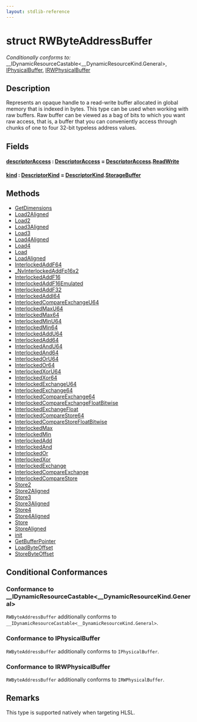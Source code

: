 ```yaml
---
layout: stdlib-reference
---
```


# struct RWByteAddressBuffer

*Conditionally conforms to:* \_\_IDynamicResourceCastable\<\_\_DynamicResourceKind\.General\>, [IPhysicalBuffer](../../interfaces/iphysicalbuffer-019/index.html), [IRWPhysicalBuffer](../../interfaces/irwphysicalbuffer-0123b/index.html)

## Description

Represents an opaque handle to a read-write buffer allocated in global memory that is indexed in bytes.
This type can be used when working with raw buffers. Raw buffer can be viewed as a bag of bits to
which you want raw access, that is, a buffer that you can conveniently access through chunks of one to
four 32-bit typeless address values.

## Fields

####  <a id="decl-descriptorAccess"></a>[descriptorAccess](descriptoraccess-a.html) : [DescriptorAccess](../descriptoraccess-0a/index.html) = [DescriptorAccess](../descriptoraccess-0a/index.html)\.[ReadWrite](../descriptoraccess-0a/index.html#decl-ReadWrite)
####  <a id="decl-kind"></a>[kind](kind.html) : [DescriptorKind](../descriptorkind-0a/index.html) = [DescriptorKind](../descriptorkind-0a/index.html)\.[StorageBuffer](../descriptorkind-0a/index.html#decl-StorageBuffer)

## Methods

* [GetDimensions](getdimensions-03)
* [Load2Aligned](load2aligned-05)
* [Load2](load2-0)
* [Load3Aligned](load3aligned-05)
* [Load3](load3-0)
* [Load4Aligned](load4aligned-05)
* [Load4](load4-0)
* [Load](load-0)
* [LoadAligned](loadaligned-04)
* [InterlockedAddF64](interlockedaddf64-0be)
* [\_NvInterlockedAddFp16x2](0nvinterlockedaddfp16x2-013eh)
* [InterlockedAddF16](interlockedaddf16-0be)
* [InterlockedAddF16Emulated](interlockedaddf16emulated-0beh)
* [InterlockedAddF32](interlockedaddf32-0be)
* [InterlockedAddI64](interlockedaddi64-0be)
* [InterlockedCompareExchangeU64](interlockedcompareexchangeu64-0biq)
* [InterlockedMaxU64](interlockedmaxu64-0be)
* [InterlockedMax64](interlockedmax64-0b)
* [InterlockedMinU64](interlockedminu64-0be)
* [InterlockedMin64](interlockedmin64-0b)
* [InterlockedAddU64](interlockedaddu64-0be)
* [InterlockedAdd64](interlockedadd64-0b)
* [InterlockedAndU64](interlockedandu64-0be)
* [InterlockedAnd64](interlockedand64-0b)
* [InterlockedOrU64](interlockedoru64-0bd)
* [InterlockedOr64](interlockedor64-0b)
* [InterlockedXorU64](interlockedxoru64-0be)
* [InterlockedXor64](interlockedxor64-0b)
* [InterlockedExchangeU64](interlockedexchangeu64-0bj)
* [InterlockedExchange64](interlockedexchange64-0b)
* [InterlockedCompareExchange64](interlockedcompareexchange64-0bi)
* [InterlockedCompareExchangeFloatBitwise](interlockedcompareexchangefloatbitwise-0biqv)
* [InterlockedExchangeFloat](interlockedexchangefloat-0bj)
* [InterlockedCompareStore64](interlockedcomparestore64-0bi)
* [InterlockedCompareStoreFloatBitwise](interlockedcomparestorefloatbitwise-0bins)
* [InterlockedMax](interlockedmax-0b)
* [InterlockedMin](interlockedmin-0b)
* [InterlockedAdd](interlockedadd-0b)
* [InterlockedAnd](interlockedand-0b)
* [InterlockedOr](interlockedor-0b)
* [InterlockedXor](interlockedxor-0b)
* [InterlockedExchange](interlockedexchange-0b)
* [InterlockedCompareExchange](interlockedcompareexchange-0bi)
* [InterlockedCompareStore](interlockedcomparestore-0bi)
* [Store2](store2-0)
* [Store2Aligned](store2aligned-06)
* [Store3](store3-0)
* [Store3Aligned](store3aligned-06)
* [Store4](store4-0)
* [Store4Aligned](store4aligned-06)
* [Store](store-0)
* [StoreAligned](storealigned-05)
* [init](init)
* [GetBufferPointer](getbufferpointer-039)
* [LoadByteOffset](loadbyteoffset-048)
* [StoreByteOffset](storebyteoffset-059)

## Conditional Conformances

### Conformance to \_\_IDynamicResourceCastable\<\_\_DynamicResourceKind\.General\>
`RWByteAddressBuffer` additionally conforms to `__IDynamicResourceCastable<__DynamicResourceKind.General>`.
### Conformance to IPhysicalBuffer
`RWByteAddressBuffer` additionally conforms to `IPhysicalBuffer`.
### Conformance to IRWPhysicalBuffer
`RWByteAddressBuffer` additionally conforms to `IRWPhysicalBuffer`.
## Remarks


This type is supported natively when targeting HLSL.



<!-- RTD-TOC-START
```{toctree}
:titlesonly:
:hidden:

GetBufferPointer <getbufferpointer-039>
GetDimensions <getdimensions-03>
Handle <handle-0>
InterlockedAdd <interlockedadd-0b>
InterlockedAdd64 <interlockedadd64-0b>
InterlockedAddF16 <interlockedaddf16-0be>
InterlockedAddF16Emulated <interlockedaddf16emulated-0beh>
InterlockedAddF32 <interlockedaddf32-0be>
InterlockedAddF64 <interlockedaddf64-0be>
InterlockedAddI64 <interlockedaddi64-0be>
InterlockedAddU64 <interlockedaddu64-0be>
InterlockedAnd <interlockedand-0b>
InterlockedAnd64 <interlockedand64-0b>
InterlockedAndU64 <interlockedandu64-0be>
InterlockedCompareExchange <interlockedcompareexchange-0bi>
InterlockedCompareExchange64 <interlockedcompareexchange64-0bi>
InterlockedCompareExchangeFloatBitwise <interlockedcompareexchangefloatbitwise-0biqv>
InterlockedCompareExchangeU64 <interlockedcompareexchangeu64-0biq>
InterlockedCompareStore <interlockedcomparestore-0bi>
InterlockedCompareStore64 <interlockedcomparestore64-0bi>
InterlockedCompareStoreFloatBitwise <interlockedcomparestorefloatbitwise-0bins>
InterlockedExchange <interlockedexchange-0b>
InterlockedExchange64 <interlockedexchange64-0b>
InterlockedExchangeFloat <interlockedexchangefloat-0bj>
InterlockedExchangeU64 <interlockedexchangeu64-0bj>
InterlockedMax <interlockedmax-0b>
InterlockedMax64 <interlockedmax64-0b>
InterlockedMaxU64 <interlockedmaxu64-0be>
InterlockedMin <interlockedmin-0b>
InterlockedMin64 <interlockedmin64-0b>
InterlockedMinU64 <interlockedminu64-0be>
InterlockedOr <interlockedor-0b>
InterlockedOr64 <interlockedor64-0b>
InterlockedOrU64 <interlockedoru64-0bd>
InterlockedXor <interlockedxor-0b>
InterlockedXor64 <interlockedxor64-0b>
InterlockedXorU64 <interlockedxoru64-0be>
Load <load-0>
Load2 <load2-0>
Load2Aligned <load2aligned-05>
Load3 <load3-0>
Load3Aligned <load3aligned-05>
Load4 <load4-0>
Load4Aligned <load4aligned-05>
LoadAligned <loadaligned-04>
LoadByteOffset <loadbyteoffset-048>
Store <store-0>
Store2 <store2-0>
Store2Aligned <store2aligned-06>
Store3 <store3-0>
Store3Aligned <store3aligned-06>
Store4 <store4-0>
Store4Aligned <store4aligned-06>
StoreAligned <storealigned-05>
StoreByteOffset <storebyteoffset-059>
_NvInterlockedAddFp16x2 <0nvinterlockedaddfp16x2-013eh>
descriptorAccess <descriptoraccess-a>
init <init>
kind <kind>
```
RTD-TOC-END -->
